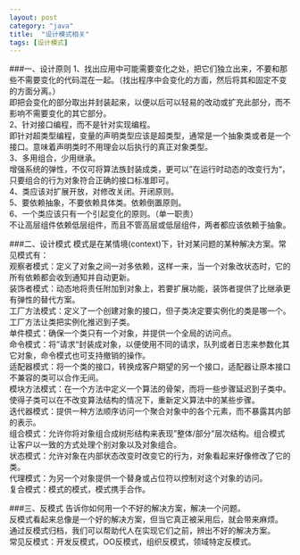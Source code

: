 ```yaml
---
layout: post
category: "java"
title:  "设计模式相关"
tags: [设计模式]
---
```

###一、设计原则
1、找出应用中可能需要变化之处，把它们独立出来，不要和那些不需要变化的代码混在一起。（找出程序中会变化的方面，然后将其和固定不变的方面分离。）  
即把会变化的部分取出并封装起来，以便以后可以轻易的改动或扩充此部分，而不影响不需要变化的其它部分。  
2、针对接口编程，而不是针对实现编程。  
即针对超类型编程，变量的声明类型应该是超类型，通常是一个抽象类或者是一个接口。意味着声明类时不用理会以后执行的真正对象类型。  
3、多用组合，少用继承。  
增强系统的弹性，不仅可将算法族封装成类，更可以”在运行时动态的改变行为“，只要组合的行为对象符合正确的接口标准即可。  
4、类应该对扩展开放，对修改关闭。开闭原则。  
5、要依赖抽象，不要依赖具体类。依赖倒置原则。  
6、一个类应该只有一个引起变化的原则。（单一职责）  
不让高层组件依赖低层组件，而且不管高层或低层组件，两者都应该依赖于抽象。

###二、设计模式
模式是在某情境(context)下，针对某问题的某种解决方案。常见模式有：  
观察者模式：定义了对象之间一对多依赖，这样一来，当一个对象改状态时，它的所有依赖都会收到通知并自动更新。  
装饰者模式：动态地将责任附加到对象上，若要扩展功能，装饰者提供了比继承更有弹性的替代方案。  
工厂方法模式：定义了一个创建对象的接口，但子类决定要实例化的类是哪一个。工厂方法让类把实例化推迟到子类。  
单件模式：确保一个类只有一个对象，并提供一个全局的访问点。  
命令模式：将”请求“封装成对象，以便使用不同的请求，队列或者日志来参数化其它对象，命令模式也可支持撤销的操作。  
适配器模式：将一个类的接口，转换成客户期望的另一个接口，适配器让原本接口不兼容的类可以合作无间。  
模块方法模式：在一个方法中定义一个算法的骨架，而将一些步骤延迟到子类中。使得子类可以在不改变算法结构的情况下，重新定义算法中的某些步骤。  
迭代器模式：提供一种方法顺序访问一个聚合对象中的各个元素，而不暴露其内部的表示。  
组合模式：允许你将对象组合成树形结构来表现”整体/部分"层次结构。组合模式让客户以一致的方式处理个别对象以及对象组合。  
状态模式：允许对象在内部状态改变时改变它的行为，对象看起来好像修改了它的类。  
代理模式：为另一个对象提供一个替身或占位符以控制对这个对象的访问。  
复合模式：模式的模式，模式携手合作。

###三、反模式
告诉你如何用一个不好的解决方案，解决一个问题。  
反模式看起来总像是一个好的解决方案，但当它真正被采用后，就会带来麻烦。  
通过反模式归档，我们可以帮助代人在实现它们之前，辨出不好的解决方案。  
常见反模式：开发反模式，OO反模式，组织反模式，领域特定反模式。
